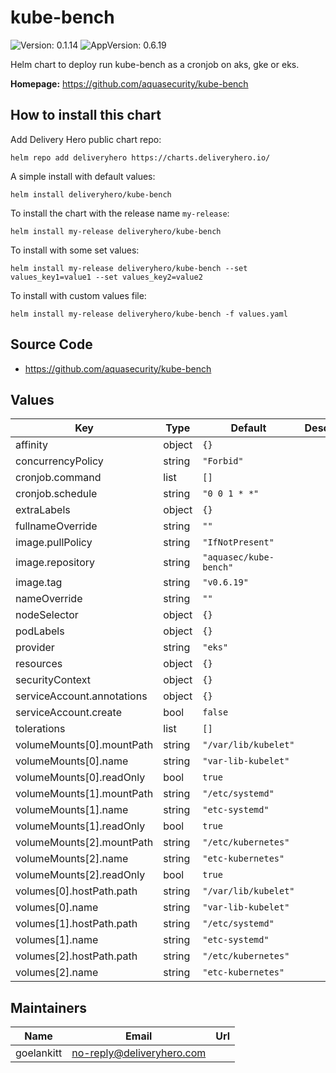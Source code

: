 # kube-bench

![Version: 0.1.14](https://img.shields.io/badge/Version-0.1.14-informational?style=flat-square) ![AppVersion: 0.6.19](https://img.shields.io/badge/AppVersion-0.6.19-informational?style=flat-square)

Helm chart to deploy run kube-bench as a cronjob on aks, gke or eks.

**Homepage:** <https://github.com/aquasecurity/kube-bench>

## How to install this chart

Add Delivery Hero public chart repo:

```console
helm repo add deliveryhero https://charts.deliveryhero.io/
```

A simple install with default values:

```console
helm install deliveryhero/kube-bench
```

To install the chart with the release name `my-release`:

```console
helm install my-release deliveryhero/kube-bench
```

To install with some set values:

```console
helm install my-release deliveryhero/kube-bench --set values_key1=value1 --set values_key2=value2
```

To install with custom values file:

```console
helm install my-release deliveryhero/kube-bench -f values.yaml
```

## Source Code

* <https://github.com/aquasecurity/kube-bench>

## Values

| Key | Type | Default | Description |
|-----|------|---------|-------------|
| affinity | object | `{}` |  |
| concurrencyPolicy | string | `"Forbid"` |  |
| cronjob.command | list | `[]` |  |
| cronjob.schedule | string | `"0 0 1 * *"` |  |
| extraLabels | object | `{}` |  |
| fullnameOverride | string | `""` |  |
| image.pullPolicy | string | `"IfNotPresent"` |  |
| image.repository | string | `"aquasec/kube-bench"` |  |
| image.tag | string | `"v0.6.19"` |  |
| nameOverride | string | `""` |  |
| nodeSelector | object | `{}` |  |
| podLabels | object | `{}` |  |
| provider | string | `"eks"` |  |
| resources | object | `{}` |  |
| securityContext | object | `{}` |  |
| serviceAccount.annotations | object | `{}` |  |
| serviceAccount.create | bool | `false` |  |
| tolerations | list | `[]` |  |
| volumeMounts[0].mountPath | string | `"/var/lib/kubelet"` |  |
| volumeMounts[0].name | string | `"var-lib-kubelet"` |  |
| volumeMounts[0].readOnly | bool | `true` |  |
| volumeMounts[1].mountPath | string | `"/etc/systemd"` |  |
| volumeMounts[1].name | string | `"etc-systemd"` |  |
| volumeMounts[1].readOnly | bool | `true` |  |
| volumeMounts[2].mountPath | string | `"/etc/kubernetes"` |  |
| volumeMounts[2].name | string | `"etc-kubernetes"` |  |
| volumeMounts[2].readOnly | bool | `true` |  |
| volumes[0].hostPath.path | string | `"/var/lib/kubelet"` |  |
| volumes[0].name | string | `"var-lib-kubelet"` |  |
| volumes[1].hostPath.path | string | `"/etc/systemd"` |  |
| volumes[1].name | string | `"etc-systemd"` |  |
| volumes[2].hostPath.path | string | `"/etc/kubernetes"` |  |
| volumes[2].name | string | `"etc-kubernetes"` |  |

## Maintainers

| Name | Email | Url |
| ---- | ------ | --- |
| goelankitt | <no-reply@deliveryhero.com> |  |
